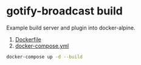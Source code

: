 # gotify-broadcast build

Example build server and plugin into docker-alpine.

1. [Dockerfile](Dockerfile)
1. [docker-compose.yml](docker-compose.yml)

```bash
docker-compose up -d --build
```